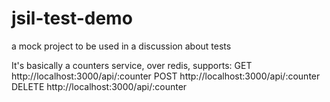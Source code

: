 # jsil-test-demo

a mock project to be used in a discussion about tests

It's basically a counters service, over redis, supports:
 GET  http://localhost:3000/api/:counter
 POST http://localhost:3000/api/:counter
 DELETE http://localhost:3000/api/:counter
